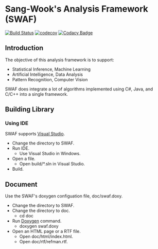 # Sang-Wook's Analysis Framework (SWAF)

[![Build Status](https://travis-ci.com/sangwook236/SWAF.svg?branch=master)](https://travis-ci.com/sangwook236/SWAF)
[![codecov](https://codecov.io/gh/sangwook236/SWAF/branch/master/graph/badge.svg)](https://codecov.io/gh/sangwook236/SWAF)
[![Codacy Badge](https://api.codacy.com/project/badge/Grade/b5f5982fc6374900ac344cca06c46ba0)](https://www.codacy.com/app/sangwook236/SWAF?utm_source=github.com&amp;utm_medium=referral&amp;utm_content=sangwook236/SWAF&amp;utm_campaign=Badge_Grade)

## Introduction

The objective of this analysis framework is to support:
* Statistical Inference, Machine Learning
* Artificial Intelligence, Data Analysis
* Pattern Recognition, Computer Vision

SWAF does integrate a lot of algorithms implemented using C#, Java, and C/C++ into a single framework.

## Building Library

### Using IDE
SWAF supports [Visual Studio](https://www.visualstudio.com/).
* Change the directory to SWAF.
* Run IDE.
	* Use Visual Studio in Windows.
* Open a file.
	* Open build/*.sln in Visual Studio.
* Build.

## Document
Use the SWAF's doxygen configuation file, doc/swaf.doxy.
* Change the directory to SWAF.
* Change the directory to doc.
	* cd doc
* Run [Doxygen](https://www.stack.nl/~dimitri/doxygen/manual/) command.
	* doxygen swaf.doxy
* Open an HTML page or a RTF file.
	* Open doc/html/index.html.
	* Open doc/rtf/refman.rtf.
